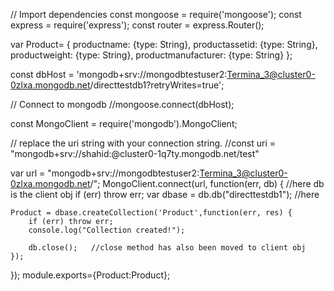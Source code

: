

// Import dependencies
const mongoose = require('mongoose');
const express = require('express');
const router = express.Router();


var Product=  {
    productname: {type: String},
    productassetid: {type: String},
    productweight: {type: String},
    productmanufacturer: {type: String}
};

const dbHost = 'mongodb+srv://mongodbtestuser2:Termina_3@cluster0-0zlxa.mongodb.net/directtestdb1?retryWrites=true';

// Connect to mongodb
//mongoose.connect(dbHost);


const MongoClient = require('mongodb').MongoClient;

// replace the uri string with your connection string.
//const uri = "mongodb+srv://shahid:<PASSWORD>@cluster0-1q7ty.mongodb.net/test"

var url = "mongodb+srv://mongodbtestuser2:Termina_3@cluster0-0zlxa.mongodb.net/";
MongoClient.connect(url, function(err, db) {   //here db is the client obj
    if (err) throw err;
    var dbase = db.db("directtestdb1"); //here
   
    Product = dbase.createCollection('Product',function(err, res) {
        if (err) throw err;
        console.log("Collection created!");

        db.close();   //close method has also been moved to client obj
    });
});
module.exports={Product:Product};

